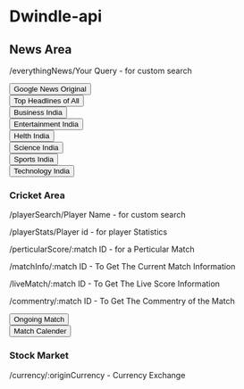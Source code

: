 # Dwindle-api

## News Area
<p>/everythingNews/Your Query - for custom search</p>
<a href="/googleNews"><button type="button">Google News Original</button></a><br>
<a href="/topHeadLines"><button type="button">Top Headlines of All</button></a><br>
<a href="/newsBusiness"><button type="button">Business India</button></a><br>
<a href="/newsentertainment"><button type="button">Entertainment India</button></a><br>
<a href="/newshelth"><button type="button">Helth India</button></a><br>
<a href="/newsscience"><button type="button">Science India</button></a><br>
<a href="/newssports"><button type="button">Sports India</button></a><br>
<a href="/newstech"><button type="button">Technology India</button></a><br>



<h3>Cricket Area</h3>
              <p>/playerSearch/Player Name - for custom search</p>
              <p>/playerStats/Player id - for player Statistics</p>
<p>/perticularScore/:match ID - for a Perticular Match</p>
<p>/matchInfo/:match ID - To Get The Current Match Information</p>
<p>/liveMatch/:match ID - To Get The Live Score Information</p>
<p>/commentry/:match ID - To Get The Commentry of the Match</p>
              <a href="/ongoingMatch"><button type="button" class="btn btn-success btn-lg">Ongoing Match</button></a><br>
              <a href="/matchCalender"><button type="button" class="btn btn-success btn-lg">Match Calender</button></a><br>



<h3>Stock Market</h3>
              <p>/currency/:originCurrency - Currency Exchange</p>

